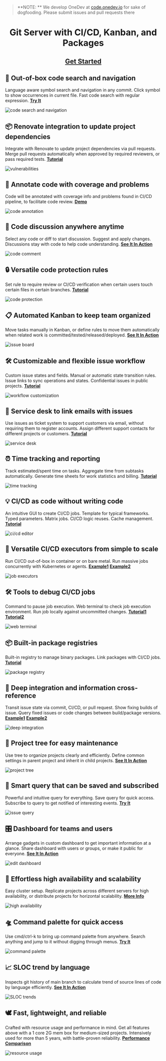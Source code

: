 <div class='d-none'>

> **NOTE: ** We develop OneDev at <a href="https://code.onedev.io">code.onedev.io</a> for sake of dogfooding. Please submit issues and pull requests there

</div>

<div align="center">
<h1>Git Server with CI/CD, Kanban, and Packages</h1>

<h2>
<a href="https://docs.onedev.io">Get Started</a> 
</h2>

<p style="margin-bottom: 20px;">
</div>


## 🔎 Out-of-box code search and navigation

Language aware symbol search and navigation in any commit.
Click symbol to show occurrences in current file.
Fast code search with regular expression. 
[**Try It**](https://code.onedev.io/demo/dotnet-runtime)

![code search and navigation](./doc/images/code-navigation.gif)

## 📦 Renovate integration to update project dependencies

Integrate with Renovate to update project dependencies via pull requests. 
Merge pull requests automatically when approved by required reviewers, or pass required tests.
[**Tutorial**](https://docs.onedev.io/tutorials/cicd/dependency-update)

![vulnerabilities](./doc/images/renovate-integration.png)

## 🚦 Annotate code with coverage and problems

Code will be annotated with coverage info and problems found in 
CI/CD pipeline, to facilitate code review. 
[**Demo**](https://code.onedev.io/demo/react/~files/6039030814aedeaa6ebac706c0886e3675160666/packages/react-dom/src/client/ReactDOMSelect.js?position=source-202.1-202.36-1)

![code annotation](./doc/images/code-annotation.png)

## 💬 Code discussion anywhere anytime

Select any code or diff to start discussion. Suggest and apply changes.
Discussions stay with code to help code understanding.
[**See It In Action**](https://code.onedev.io/onedev/server/~compare?left=160:f96d82a3fa12800b4040cc9ea62af09233307ae9&right=160:e55d152b9cc783fd7e64dc752a6c2b3c5613212c&compare-with-merge-base=false&comment=149&mark=e55d152b9cc783fd7e64dc752a6c2b3c5613212c~server-product/docker/build.sh~22.1-22.148-1&tab=FILE_CHANGES)

![code comment](./doc/images/code-comment.gif)

## 🔒 Versatile code protection rules

Set rule to require review or CI/CD verification when certain users touch certain
files in certain branches. 
[**Tutorial**](https://docs.onedev.io/tutorials/code/pullrequest-approval)

![code protection](./doc/images/code-protection.gif)

## 📋 Automated Kanban to keep team organized

Move tasks manually in Kanban, or define rules to move them automatically
when related work is committed/tested/released/deployed.
[**See It In Action**](https://code.onedev.io/onedev/server/~boards/State?iteration=4.2.0&backlog=true)

![issue board](./doc/images/issue-board.png)

## 🛠 Customizable and flexible issue workflow

Custom issue states and fields. Manual or automatic state transition rules.
Issue links to sync operations and states. Confidential issues in public projects.
[**Tutorial**](https://docs.onedev.io/tutorials/issue/state-auto-transition)

![workflow customization](./doc/images/workflow-customization.gif)

## 📨 Service desk to link emails with issues

Use issues as ticket system to support customers via email, without requiring
them to register accounts. Assign different support contacts for different
projects or customers.
[**Tutorial**](https://docs.onedev.io/tutorials/issue/service-desk)

![service desk](./doc/images/service-desk.png)

## ⏰ Time tracking and reporting

Track estimated/spent time on tasks. Aggregate time from subtasks automatically.
Generate time sheets for work statistics and billing.
[**Tutorial**](https://docs.onedev.io/tutorials/issue/time-tracking)

![time tracking](./doc/images/time-tracking.png)

## 💡 CI/CD as code without writing code

An intuitive GUI to create CI/CD jobs. Template for typical frameworks.
Typed parameters. Matrix jobs. CI/CD logic reuses. Cache management.
[**Tutorial**](https://docs.onedev.io/category/cicd)

![ci/cd editor](./doc/images/cicd-editor.gif)

## 🚀 Versatile CI/CD executors from simple to scale

Run CI/CD out-of-box in container or on bare metal. Run massive jobs concurrently
with Kubernetes or agents.
[**Example1**](https://docs.onedev.io/tutorials/cicd/agent-farm)
[**Example2**](https://docs.onedev.io/tutorials/cicd/k8s-farm)

![job executors](./doc/images/job-executors.png)

## 🛠 Tools to debug CI/CD jobs

Command to pause job execution. Web terminal to check job execution environment.
Run job locally against uncommitted changes.
[**Tutorial1**](https://docs.onedev.io/tutorials/cicd/diagnose-with-web-terminal)
[**Tutorial2**](https://docs.onedev.io/tutorials/cicd/run-job-against-local-change)

![web terminal](./doc/images/web-terminal.gif)

## 📦 Built-in package registries

Built-in registry to manage binary packages. Link packages with
CI/CD jobs.
[**Tutorial**](https://docs.onedev.io/category/packages)

![package registry](./doc/images/package-registry.png)

## 🧩 Deep integration and information cross-reference

Transit issue state via commit, CI/CD, or pull request.
Show fixing builds of issue. Query fixed issues or code changes between build/package versions.
[**Example1**](https://code.onedev.io/onedev/server/~builds/4799/fixed-issues?query=%22State%22+is+%22Released%22+order+by+%22Priority%22+desc+and+%22Type%22+asc)
[**Example2**](https://code.onedev.io/onedev/server/~issues/1794/builds)

![deep integration](./doc/images/deep-integration.gif)

## 🌲 Project tree for easy maintenance

Use tree to organize projects clearly and efficiently.
Define common settings in parent project and inherit in child projects.
[**See It In Action**](https://code.onedev.io/~projects?query=%22Path%22+is+%22onedev%22)

![project tree](./doc/images/project-tree.png)

## 🐒 Smart query that can be saved and subscribed

Powerful and intuitive query for everything. Save query for quick access. Subscribe to
query to get notified of interesting events.
[**Try It**](https://code.onedev.io/onedev/server/~issues)

![issue query](./doc/images/issue-query.gif)

## 🎛️ Dashboard for teams and users

Arrange gadgets in custom dashboard to get important information
at a glance. Share dashboard with users or groups, or make it public
for everyone.
[**See It In Action**](https://code.onedev.io/~dashboards)

![edit dashboard](./doc/images/edit-dashboard.gif)

## 👯 Effortless high availability and scalability

Easy cluster setup. Replicate projects across different servers
for high availability, or distribute projects for horizontal scalability.
[**More Info**](https://docs.onedev.io/administration-guide/high-availabilty-scalabilty)

![high availability](./doc/images/high-availability.png)

## 🛸 Command palette for quick access

Use cmd/ctrl-k to bring up command palette from anywhere.
Search anything and jump to it without digging through menus.
[**Try It**](https://code.onedev.io)

![command palette](./doc/images/command-palette.gif)

## 📈 SLOC trend by language

Inspects git history of main branch to calculate trend of
source lines of code by language efficiently.
[**See It In Action**](https://code.onedev.io/onedev/server/~stats/lines)

![SLOC trends](./doc/images/line-stats.png)

## 🕊️ Fast, lightweight, and reliable

Crafted with resource usage and performance in mind. Get all features above with a 1 core 2G mem box
for medium-sized projects. Intensively used for more than 5 years, with battle-proven reliability.
[**Performance Comparison**](https://faun.pub/performance-compasion-of-onedev-and-gitlab-c11fc27b25be#:~:text=Git%20Push%3A%20OneDev%20is%2040,50%25%20less%20memory%20than%20GitLab)

![resource usage](./doc/images/resource-usage.png)
